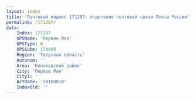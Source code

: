```yaml
---
layout: index
title: 'Почтовый индекс 171287: отделение почтовой связи Почты России'
permalink: /171287/
data:
    Index: 171287
    OPSName: 'Первое Мая'
    OPSType: О
    OPSSubm: 170000
    Region: 'Тверская область'
    Autonom: ''
    Area: 'Конаковский район'
    City: 'Первое Мая'
    City1: ''
    ActDate: '20160818'
    IndexOld: ''
---
```

